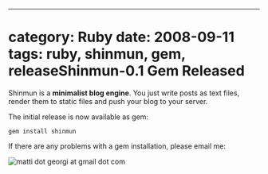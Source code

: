 --- 
category: Ruby
date: 2008-09-11
tags: ruby, shinmun, gem, releaseShinmun-0.1 Gem Released
========================

Shinmun is a **minimalist blog engine**. You just write posts as text files,
render them to static files and push your blog to your server.

The initial release is now available as gem:

    gem install shinmun

If there are any problems with a gem installation, please email me:

![matti dot georgi at gmail dot com][1]

[1]: http://www.matthias-georgi.de/images/email.png